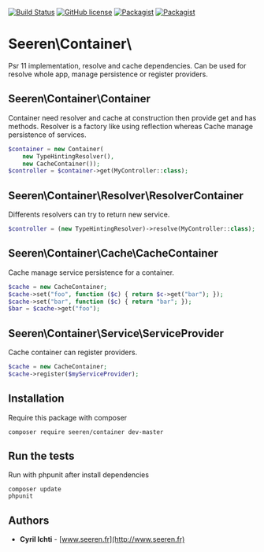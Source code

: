  [![Build Status](https://travis-ci.org/seeren/container.svg?branch=master)](https://travis-ci.org/seeren/container) [![GitHub license](https://img.shields.io/badge/license-MIT-orange.svg)](https://raw.githubusercontent.com/seeren/container/master/LICENSE) [![Packagist](https://img.shields.io/packagist/v/seeren/container.svg)](https://packagist.org/packages/seeren/container#v1.2) [![Packagist](https://img.shields.io/packagist/dt/seeren/container.svg)](https://packagist.org/packages/seeren/container/stats)

# Seeren\Container\
Psr 11 implementation, resolve and cache dependencies.
Can be used for resolve whole app, manage persistence or register providers.

## Seeren\Container\Container
Container need resolver and cache at construction then provide get and has methods. Resolver is a factory like using reflection whereas Cache manage persistence of services.
```php
$container = new Container(
    new TypeHintingResolver(),
    new CacheContainer());
$controller = $container->get(MyController::class);
```

## Seeren\Container\Resolver\ResolverContainer
Differents resolvers can try to return new service.
```php
$controller = (new TypeHintingResolver)->resolve(MyController::class);
```

## Seeren\Container\Cache\CacheContainer
Cache manage service persistence for a container.
```php
$cache = new CacheContainer;
$cache->set("foo", function ($c) { return $c->get("bar"); });
$cache->set("bar", function ($c) { return "bar"; });
$bar = $cache->get("foo");
```

## Seeren\Container\Service\ServiceProvider
Cache container can register providers.
```php
$cache = new CacheContainer;
$cache->register($myServiceProvider);
```

## Installation
Require this package with composer
```
composer require seeren/container dev-master
```

## Run the tests
Run with phpunit after install dependencies
```
composer update
phpunit
```

## Authors
* **Cyril Ichti** - [www.seeren.fr](http://www.seeren.fr)